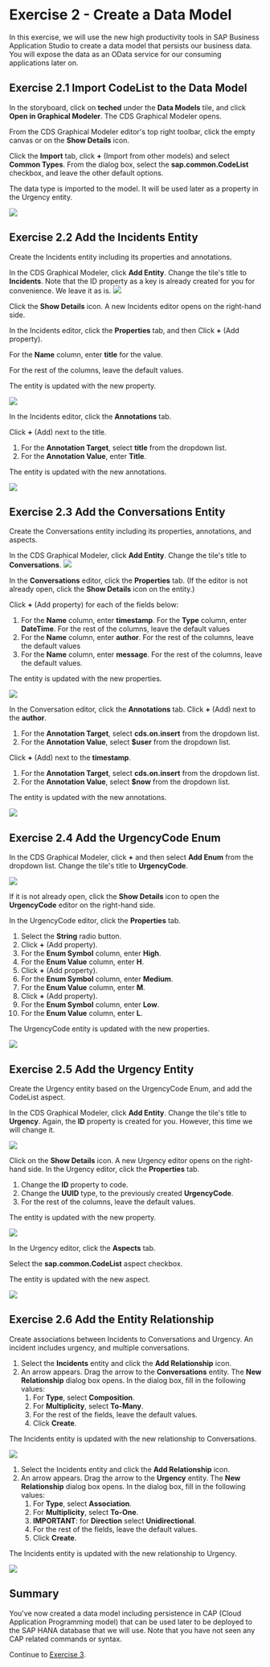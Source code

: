# Exercise 2 - Create a Data Model

In this exercise, we will use the new high productivity tools in SAP Business Application Studio to create a data model that persists our business data. You will expose the data as an OData service for our consuming applications later on.

## Exercise 2.1 Import CodeList to the Data Model

In the storyboard, click on **teched** under the **Data Models** tile, and click **Open in Graphical Modeler**. The CDS Graphical Modeler opens.

From the CDS Graphical Modeler editor's top right toolbar, click the empty canvas or on the **Show Details** icon.

Click the **Import** tab, click **+** (Import from other models) and select **Common Types**.
From the dialog box, select the **sap.common.CodeList** checkbox, and leave the other default options.

The data type is imported to the model. It will be used later as a property in the Urgency entity.

![](/exercises/Ex2/images/ImportCodeList.png)

## Exercise 2.2 Add the Incidents Entity
Create the Incidents entity including its properties and annotations.

In the CDS Graphical Modeler, click **Add Entity**.
Change the tile's title to **Incidents**.
Note that the ID property as a key is already created for you for convenience. 
We leave it as is.
![](/exercises/Ex2/images/Incidents.png)

Click the **Show Details** icon. A new Incidents editor opens on the right-hand side.

In the Incidents editor, click the **Properties** tab, and then Click **+** (Add property).

For the **Name** column, enter **title** for the value.

For the rest of the columns, leave the default values.

The entity is updated with the new property.

![](/exercises/Ex2/images/IncidentsProperties.png)

In the Incidents editor, click the **Annotations** tab.

Click  **+** (Add) next to the title.

1. For the **Annotation Target**, select **title** from the dropdown list.
2. For the **Annotation Value**, enter **Title**.
   
The entity is updated with the new annotations.

![](/exercises/Ex2/images/IncidentsAnnotation.png)

## Exercise 2.3 Add the Conversations Entity
Create the Conversations entity including its properties, annotations, and aspects.

In the CDS Graphical Modeler, click **Add Entity**.
Change the tile's title to **Conversations**.
![](/exercises/Ex2/images/ConversationsEntity.png)

In the **Conversations** editor, click the **Properties** tab. (If the editor is not already open, click the **Show Details** icon on the entity.)

Click **+** (Add property) for each of the fields below:
1. For the **Name** column, enter **timestamp**. For the **Type** column, enter **DateTime**.
For the rest of the columns, leave the default values
2. For the **Name** column, enter **author**.
For the rest of the columns, leave the default values
3. For the **Name** column, enter **message**.
For the rest of the columns, leave the default values.

The entity is updated with the new properties.

![](/exercises/Ex2/images/ConversationsProperties.png)

In the Conversation editor, click the **Annotations** tab.
Click **+** (Add) next to the **author**.
1. For the **Annotation Target**, select **cds.on.insert** from the dropdown list.
2. For the **Annotation Value**, select **$user** from the dropdown list.
   
Click **+** (Add) next to the **timestamp**.
1. For the **Annotation Target**, select **cds.on.insert** from the dropdown list.
2. For the **Annotation Value**, select **$now** from the dropdown list.

The entity is updated with the new annotations.

![](/exercises/Ex2/images/ConversationsAnnotations.png)

## Exercise 2.4 Add the UrgencyCode Enum

In the CDS Graphical Modeler, click **+** and then select **Add Enum** from the dropdown list.
Change the tile's title to **UrgencyCode**.

![](/exercises/Ex2/images/UrgencyCodeEnum.png)

If it is not already open, click the **Show Details** icon to open the **UrgencyCode** editor on the right-hand side.

In the UrgencyCode editor, click the **Properties** tab.
1. Select the **String** radio button.
2. Click **+** (Add property).   
3. For the **Enum Symbol** column, enter **High**.
4. For the **Enum Value** column, enter **H**.
5. Click **+** (Add property).   
6. For the **Enum Symbol** column, enter **Medium**.
7. For the **Enum Value** column, enter **M**.
8. Click **+** (Add property).   
9. For the **Enum Symbol** column, enter **Low**.
10. For the **Enum Value** column, enter **L**.
    
The UrgencyCode entity is updated with the new properties.

![](/exercises/Ex2/images/UrgencyCodeProperties.png)

## Exercise 2.5 Add the Urgency Entity
Create the Urgency entity based on the UrgencyCode Enum, and add the CodeList aspect.

In the CDS Graphical Modeler, click **Add Entity**.
Change the tile's title to **Urgency**.
Again, the **ID** property is created for you. However, this time we will change it.

![](/exercises/Ex2/images/UrgencyEntity.png)

Click on the **Show Details** icon. A new Urgency editor opens on the right-hand side.
In the Urgency editor, click the **Properties** tab.

1. Change the **ID** property to code.
3. Change the **UUID** type, to the previously created **UrgencyCode**.
3. For the rest of the columns, leave the default values.

The entity is updated with the new property.

![](/exercises/Ex2/images/UrgencyProperties.png)

In the Urgency editor, click the **Aspects** tab.

Select the **sap.common.CodeList** aspect checkbox.

The entity is updated with the new aspect.

![](/exercises/Ex2/images/UrgencyAspect.png)

## Exercise 2.6 Add the Entity Relationship

Create associations between Incidents to Conversations and Urgency. An incident includes urgency, and multiple conversations.

1. Select the **Incidents** entity and click the **Add Relationship** icon.
2. An arrow appears. Drag the arrow to the **Conversations** entity.
The **New Relationship** dialog box opens.
In the dialog box, fill in the following values:
   1. For **Type**, select **Composition**.
   2. For **Multiplicity**, select **To-Many**.
   3. For the rest of the fields, leave the default values.
   4. Click **Create**.
   
The Incidents entity is updated with the new relationship to Conversations.

![](/exercises/Ex2/images/IncidentsConversationsRelationship.png)

1. Select the Incidents entity and click the **Add Relationship** icon.
2. An arrow appears. Drag the arrow to the **Urgency** entity.
The **New Relationship** dialog box opens.
In the dialog box, fill in the following values:
   1. For **Type**, select **Association**.
   2. For **Multiplicity**, select **To-One**.
   3. **IMPORTANT**: for  **Direction** select **Unidirectional**.
   4. For the rest of the fields, leave the default values.
   5. Click **Create**.
   
The Incidents entity is updated with the new relationship to Urgency.

![](/exercises/Ex2/images/IncidentsUrgencyRelationship.png)

## Summary

You've now created a data model including persistence in CAP (Cloud Application Programming model) that can be used later to be deployed to the SAP HANA database that we will use. Note that you have not seen any CAP related commands or syntax.

Continue to [Exercise 3](../Ex3/README.md).
